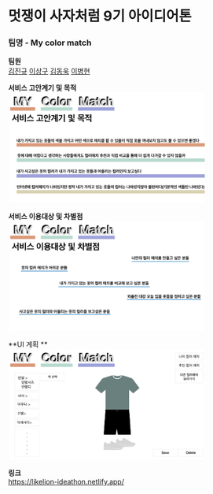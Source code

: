 # 멋쟁이 사자처럼 9기 아이디어톤

### 팀명 - My color match

**팀원**  
[김진규](https://github.com/KimJinGyu0514)
[이상구](https://github.com/leesangkoo96)
[김동욱](https://github.com/DongwookKim0823)
[이병현](https://github.com/qudgus1984)

**서비스 고안계기 및 목적**  
<img src ="/img/1.png" width = 400px >

**서비스 이용대상 및 차별점**  
<img src ="/img/2.png" width = 400px >

**UI 계획 **  
<img src ="/img/3.png" width = 400px >

**링크**  
https://likelion-ideathon.netlify.app/
